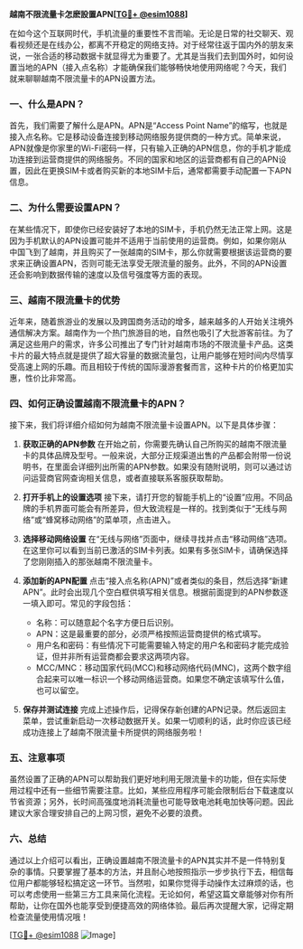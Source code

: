 **越南不限流量卡怎麽設置APN[[TG💪+ @esim1088](https://t.me/s/esim1088)]**

在如今这个互联网时代，手机流量的重要性不言而喻。无论是日常的社交聊天、观看视频还是在线办公，都离不开稳定的网络支持。对于经常往返于国内外的朋友来说，一张合适的移动数据卡就显得尤为重要了。尤其是当我们去到国外时，如何设置当地的APN（接入点名称）才能确保我们能够畅快地使用网络呢？今天，我们就来聊聊越南不限流量卡的APN设置方法。

### 一、什么是APN？

首先，我们需要了解什么是APN。APN是“Access Point Name”的缩写，也就是接入点名称。它是移动设备连接到移动网络服务提供商的一种方式。简单来说，APN就像是你家里的Wi-Fi密码一样，只有输入正确的APN信息，你的手机才能成功连接到运营商提供的网络服务。不同的国家和地区的运营商都有自己的APN设置，因此在更换SIM卡或者购买新的本地SIM卡后，通常都需要手动配置一下APN信息。

### 二、为什么需要设置APN？

在某些情况下，即使你已经安装好了本地的SIM卡，手机仍然无法正常上网。这是因为手机默认的APN设置可能并不适用于当前使用的运营商。例如，如果你刚从中国飞到了越南，并且购买了一张越南的SIM卡，那么你就需要根据该运营商的要求来正确设置APN，否则可能无法享受无限流量的服务。此外，不同的APN设置还会影响到数据传输的速度以及信号强度等方面的表现。

### 三、越南不限流量卡的优势

近年来，随着旅游业的发展以及跨国商务活动的增多，越来越多的人开始关注境外通信解决方案。越南作为一个热门旅游目的地，自然也吸引了大批游客前往。为了满足这些用户的需求，许多公司推出了专门针对越南市场的不限流量卡产品。这类卡片的最大特点就是提供了超大容量的数据流量包，让用户能够在短时间内尽情享受高速上网的乐趣。而且相较于传统的国际漫游套餐而言，这种卡片的价格更加实惠，性价比非常高。

### 四、如何正确设置越南不限流量卡的APN？

接下来，我们将详细介绍如何为越南不限流量卡设置APN。以下是具体步骤：

1. **获取正确的APN参数**
   在开始之前，你需要先确认自己所购买的越南不限流量卡的具体品牌及型号。一般来说，大部分正规渠道出售的产品都会附带一份说明书，在里面会详细列出所需的APN参数。如果没有随附说明，则可以通过访问运营商官网查询相关信息，或者直接联系客服获取帮助。

2. **打开手机上的设置选项**
   接下来，请打开您的智能手机上的“设置”应用。不同品牌的手机界面可能会有所差异，但大致流程是一样的。找到类似于“无线与网络”或“蜂窝移动网络”的菜单项，点击进入。

3. **选择移动网络设置**
   在“无线与网络”页面中，继续寻找并点击“移动网络”选项。在这里你可以看到当前已激活的SIM卡列表。如果有多张SIM卡，请确保选择了您刚刚插入的那张越南不限流量卡。

4. **添加新的APN配置**
   点击“接入点名称(APN)”或者类似的条目，然后选择“新建APN”。此时会出现几个空白框供填写相关信息。根据前面提到的APN参数逐一填入即可。常见的字段包括：
   - 名称：可以随意起个名字方便日后识别。
   - APN：这是最重要的部分，必须严格按照运营商提供的格式填写。
   - 用户名和密码：有些情况下可能需要输入特定的用户名和密码才能完成验证，但并非所有运营商都会要求这两项内容。
   - MCC/MNC：移动国家代码(MCC)和移动网络代码(MNC)，这两个数字组合起来可以唯一标识一个移动网络运营商。如果您不确定该填写什么值，也可以留空。

5. **保存并测试连接**
   完成上述操作后，记得保存新创建的APN记录。然后返回主菜单，尝试重新启动一次移动数据开关。如果一切顺利的话，此时你应该已经成功连接上了越南不限流量卡所提供的网络服务啦！

### 五、注意事项

虽然设置了正确的APN可以帮助我们更好地利用无限流量卡的功能，但在实际使用过程中还有一些细节需要注意。比如，某些应用程序可能会限制后台下载速度以节省资源；另外，长时间高强度地消耗流量也可能导致电池耗电加快等问题。因此建议大家合理安排自己的上网习惯，避免不必要的浪费。

### 六、总结

通过以上介绍可以看出，正确设置越南不限流量卡的APN其实并不是一件特别复杂的事情。只要掌握了基本的方法，并且耐心地按照指示一步步执行下去，相信每位用户都能够轻松搞定这一环节。当然啦，如果你觉得手动操作太过麻烦的话，也可以考虑使用一些第三方工具来简化流程。无论如何，希望这篇文章能够对你有所帮助，让你在国外也能享受到便捷高效的网络体验。最后再次提醒大家，记得定期检查流量使用情况哦！

[[TG💪+ @esim1088](https://t.me/s/esim1088) ![Image](https://i.postimg.cc/4NQfJmqS/Snipaste-2025-05-13-00-14-12.png)]